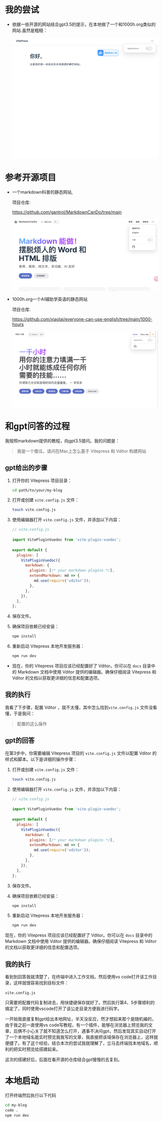 # 我的尝试
- 依据一些开源的网站结合gpt3.5的提示，在本地做了一个和1000h.org类似的网站.虽然是粗糙：

    ![](./images/my-blog.png)
# 参考开源项目

- 一个markdown科普的静态网站,

    项目仓库:

    https://github.com/gantrol/MarkdownCanDo/tree/main

    ![](./images/markdown.png)

- 1000h.org一个AI辅助学英语的静态网站

    项目仓库:

    https://github.com/xiaolai/everyone-can-use-english/tree/main/1000-hours

    ![](./images/1000h.png)


# 和gpt问答的过程
我按照markdown提供的教程，向gpt3.5提问。我的问题是：

>我是一个傻瓜，请问在Mac上怎么基于 Vitepress 和 Vditor 构建网站

## gpt给出的步骤

1. 打开你的 Vitepress 项目目录：

    ```bash
    cd path/to/your/my-blog
    ```

2. 打开或创建 `vite.config.js` 文件：

    ```bash
    touch vite.config.js
    ```

3. 使用编辑器打开 `vite.config.js` 文件，并添加以下内容：

    ```javascript
    // vite.config.js

    import VitePluginVuedoc from 'vite-plugin-vuedoc';

    export default {
      plugins: [
        VitePluginVuedoc({
          markdown: {
            plugins: [/* your markdown plugins */],
            extendMarkdown: md => {
              md.use(require('vditor'));
            },
          },
        }),
      ],
    };
    ```

4. 保存文件。

5. 确保项目依赖已经安装：

    ```bash
    npm install
    ```

6. 重新启动 Vitepress 本地开发服务器：

    ```bash
    npm run dev
    ```

- 现在，你的 Vitepress 项目应该已经配置好了 Vditor。你可以在 `docs` 目录中的 Markdown 文档中使用 Vditor 提供的编辑器。确保仔细阅读 Vitepress 和 Vditor 的文档以获取更详细的信息和配置选项。

## 我的执行

我看了下步骤，配置 Vditor ，就不太懂，其中怎么找到`vite.config.js` 文件没看懂，于是我问：
>配置的这么操作
## gpt的回答

在第3步中，你需要编辑 Vitepress 项目的 `vite.config.js` 文件以配置 Vditor 的样式和脚本。以下是详细的操作步骤：

1. 打开或创建 `vite.config.js` 文件：

    ```bash
    touch vite.config.js
    ```

2. 使用编辑器打开 `vite.config.js` 文件，并添加以下内容：

    ```javascript
    // vite.config.js

    import VitePluginVuedoc from 'vite-plugin-vuedoc';

    export default {
      plugins: [
        VitePluginVuedoc({
          markdown: {
            plugins: [/* your markdown plugins */],
            extendMarkdown: md => {
              md.use(require('vditor'));
            },
          },
        }),
      ],
    };
    ```

3. 保存文件。

4. 确保项目依赖已经安装：

    ```bash
    npm install
    ```

5. 重新启动 Vitepress 本地开发服务器：

    ```bash
    npm run dev
    ```

现在，你的 Vitepress 项目应该已经配置好了 Vditor。你可以在 `docs` 目录中的 Markdown 文档中使用 Vditor 提供的编辑器。确保仔细阅读 Vitepress 和 Vditor 的文档以获取更详细的信息和配置选项。
## 我的执行
看到到回答我就清楚了，在终端中进入工作文档，然后使用vs code打开该工作目录，这样就很容易找到目标文件：

`vite.config.js` 

只需要把配置代码复制进去，用快捷键保存就好了。然后执行第4、5步骤顺利的搞定了，同时使用vscode打开了该公走目录方便我进行码字。

一开始我直接复制gpt给出本地网址，半天没反应，然才想起来那个是随机编的，由于我之前一直使用vs code写教程，有一个插件，能够在浏览器上预览我的文章，后俩不小心关了就不知道怎么打开，遇事不决问gpt，然后发现其实自动打开了一个本地域名能实时预览我我写的文章，我直接把该域保存在浏览器上，这样就便捷了。有了这个经验，结合本次的尝试我就理解了，立马去终端找本地域名，顺利的把实时预览给搭建起来。

这次的搭建好后，后面在看开源的仓库结合gpt慢慢的去复刻。

# 本地启动
打开终端然后执行以下代码
```bash
cd my-blog
code .
npm run dev
